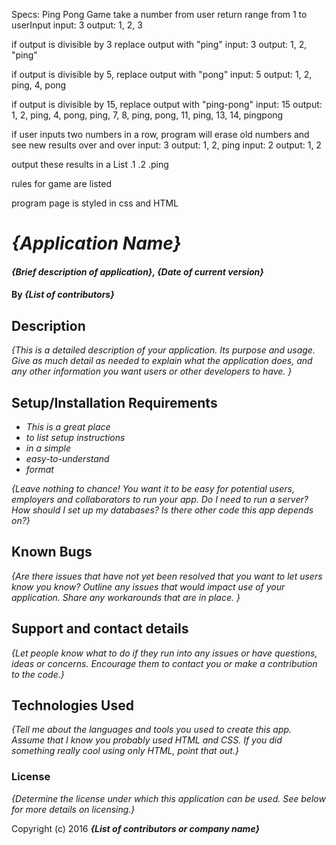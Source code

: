 Specs: Ping Pong Game
take a number from user return range from 1 to userInput
input: 3
output: 1, 2, 3

if output is divisible by 3 replace output with "ping"
input: 3
output: 1, 2, "ping"

if output is divisible by 5, replace output with "pong"
input: 5
output: 1, 2, ping, 4, pong

if output is divisible by 15, replace output with "ping-pong"
input: 15
output: 1, 2, ping, 4, pong, ping, 7, 8, ping, pong, 11, ping, 13, 14, pingpong

if user inputs two numbers in a row, program will erase old numbers and see new results over and over
input: 3
output: 1, 2, ping
input: 2
output: 1, 2

output these results in a List
.1
.2
.ping

rules for game are listed

program page is styled in css and HTML

































# _{Application Name}_

#### _{Brief description of application}, {Date of current version}_

#### By _**{List of contributors}**_

## Description

_{This is a detailed description of your application. Its purpose and usage.  Give as much detail as needed to explain what the application does, and any other information you want users or other developers to have. }_

## Setup/Installation Requirements

* _This is a great place_
* _to list setup instructions_
* _in a simple_
* _easy-to-understand_
* _format_

_{Leave nothing to chance! You want it to be easy for potential users, employers and collaborators to run your app. Do I need to run a server? How should I set up my databases? Is there other code this app depends on?}_

## Known Bugs

_{Are there issues that have not yet been resolved that you want to let users know you know?  Outline any issues that would impact use of your application.  Share any workarounds that are in place. }_

## Support and contact details

_{Let people know what to do if they run into any issues or have questions, ideas or concerns.  Encourage them to contact you or make a contribution to the code.}_

## Technologies Used

_{Tell me about the languages and tools you used to create this app. Assume that I know you probably used HTML and CSS. If you did something really cool using only HTML, point that out.}_

### License

*{Determine the license under which this application can be used.  See below for more details on licensing.}*

Copyright (c) 2016 **_{List of contributors or company name}_**
